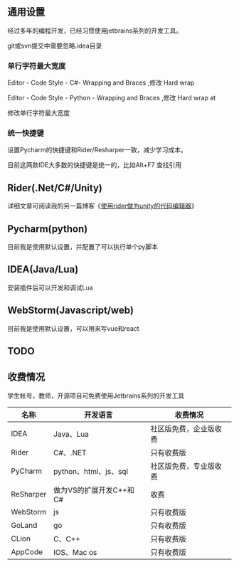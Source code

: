 ## 通用设置

经过多年的编程开发，已经习惯使用jetbrains系列的开发工具。

git或svn提交中需要忽略.idea目录

### 单行字符最大宽度

Editor - Code Style - C#- Wrapping and Braces ,修改 Hard wrap 

Editor - Code Style - Python - Wrapping and Braces ,修改 Hard wrap at 

修改单行字符最大宽度

### 统一快捷键

设置Pycharm的快捷键和Rider/Resharper一致，减少学习成本。

目前这两款IDE大多数的快捷键是统一的，比如Alt+F7 查找引用



## Rider(.Net/C#/Unity)

详细文章可阅读我的另一篇博客《[使用rider做为unity的代码编辑器](https://www.cnblogs.com/zhaoqingqing/p/11649150.html)》

## Pycharm(python)

目前我是使用默认设置，并配置了可以执行单个py脚本



## IDEA(Java/Lua)

安装插件后可以开发和调试Lua



## WebStorm(Javascript/web)

目前我是使用默认设置，可以用来写vue和react



## TODO



## 收费情况

学生帐号，教师，开源项目可免费使用Jetbrains系列的开发工具

| 名称      | 开发语言                | 收费情况               |
| --------- | ----------------------- | ---------------------- |
| IDEA      | Java、Lua               | 社区版免费，企业版收费 |
| Rider     | C#、.NET                | 只有收费版             |
| PyCharm   | python、html、js、sql   | 社区版免费，专业版收费 |
| ReSharper | 做为VS的扩展开发C++和C# | 收费                   |
| WebStorm  | js                      | 只有收费版             |
| GoLand    | go                      | 只有收费版             |
| CLion     | C、C++                  | 只有收费版             |
| AppCode   | IOS、Mac os             | 只有收费版             |



